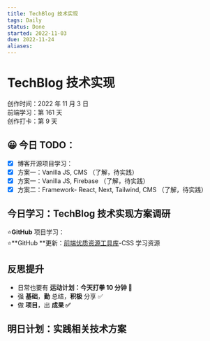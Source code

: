 ```yaml
---
title: TechBlog 技术实现
tags: Daily
status: Done
started: 2022-11-03
due: 2022-11-24
aliases: 
---
```

# TechBlog 技术实现
创作时间：2022 年 11 月 3 日  
前端学习：第 161 天  
创作打卡：第 9 天
## 😀 今日 TODO：
- [x] 博客开源项目学习：
- [x] 方案一：Vanilla JS, CMS （了解，待实践）
- [x] 方案一：Vanilla JS, Firebase （了解，待实践）
- [x] 方案二：Framework- React, Next, Tailwind, CMS （了解，待实践）
## 今日学习：TechBlog 技术实现方案调研
⭐**GitHub** 项目学习：  
⭐**GitHub **更新：[前端优质资源工具库](https://www.yuque.com/docs/share/d60032e5-c991-4803-8774-0f72e6c561e6?view=doc_embed)-CSS 学习资源
## 反思提升
- 日常也要有 **运动计划：今天打拳 10 分钟 🤗**
- 强 **基础**，**勤** 总结，**积极** 分享 ✅
- 做 **项目**，出 **成果 ✅**
## 明日计划：实践相关技术方案
